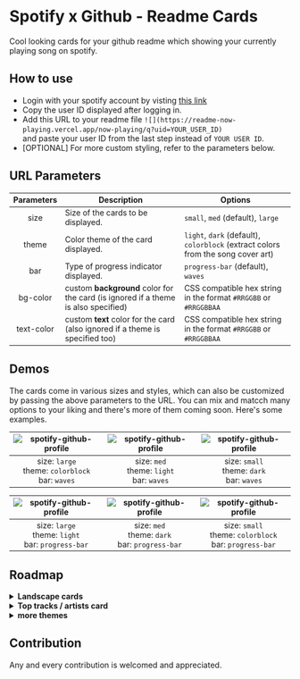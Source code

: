 # Spotify x Github - Readme Cards

Cool looking cards for your github readme which showing your currently playing song on spotify.

## How to use

* Login with your spotify account by visting [this link](https://readme-now-playing.vercel.app/)
* Copy the user ID displayed after logging in.
* Add this URL to your readme file `![](https://readme-now-playing.vercel.app/now-playing/q?uid=YOUR_USER_ID)` \
  and paste your user ID from the last step instead of `YOUR USER ID`.
* [OPTIONAL] For more custom styling, refer to the parameters below.

## URL Parameters

| Parameters | Description                                                                        | Options                                                                          |
|:----------:|------------------------------------------------------------------------------------|----------------------------------------------------------------------------------|
|    size    | Size of the cards to be displayed.                                                 | `small`, `med` (default), `large`                                                |
|    theme   | Color theme of the card displayed.                                                 | `light`, `dark` (default), `colorblock` (extract colors from the song cover art) |
|     bar    | Type of progress indicator displayed.                                              | `progress-bar` (default), `waves`                                                |
|  bg-color  | custom **background** color for the card (is ignored if a theme is also specified) | CSS compatible hex string in the format `#RRGGBB` or `#RRGGBBAA`                 |
| text-color | custom **text** color for the card (also ignored if a theme is specified too)      | CSS compatible hex string in the format `#RRGGBB` or `#RRGGBBAA`                 |

## Demos

The cards come in various sizes and styles, which can also be customized by passing the above parameters to the URL. You can mix and matcch many options to your liking and there's more of them coming soon. Here's some examples.

<!-- ### Waves -->

|![spotify-github-profile](https://readme-now-playing.vercel.app/now-playing/q?uid=bwygdf3k5na8cdy8ek3ofoteq&size=large&theme=colorblock&bar=waves)|![spotify-github-profile](https://readme-now-playing.vercel.app/now-playing/q?uid=bwygdf3k5na8cdy8ek3ofoteq&size=med&theme=light&bar=waves)|![spotify-github-profile](https://readme-now-playing.vercel.app/now-playing/q?uid=bwygdf3k5na8cdy8ek3ofoteq&size=small&theme=dark&bar=waves)|
|:---:|:---:|:---:|
|size: `large`<br />theme: `colorblock`<br />bar: `waves`|size: `med`<br />theme: `light`<br />bar: `waves`|size: `small`<br />theme: `dark`<br />bar: `waves`|

<!-- ### Progress Indicator -->

|![spotify-github-profile](https://readme-now-playing.vercel.app/now-playing/q?uid=bwygdf3k5na8cdy8ek3ofoteq&size=large&theme=light&bar=waves)|![spotify-github-profile](https://readme-now-playing.vercel.app/now-playing/q?uid=bwygdf3k5na8cdy8ek3ofoteq&size=med&theme=dark&bar=waves)|![spotify-github-profile](https://readme-now-playing.vercel.app/now-playing/q?uid=bwygdf3k5na8cdy8ek3ofoteq&size=small&theme=colorblock)|
|:---:|:---:|:---:|
|size: `large`<br />theme: `light`<br />bar: `progress-bar`|size: `med`<br />theme: `dark`<br />bar: `progress-bar`|size: `small`<br />theme: `colorblock`<br />bar: `progress-bar`|

## Roadmap

<details>
  <summary><b>Landscape cards</b></summary>
  
  The portrait oriented cards tend to occupy a lot of vertical space, so having one of them at the end or in the middle of your profile readme would look kinda wierd.
  so besides not having to left/right align the cards against some other content for space, horizontal cards make much more sense in terms of using the space better.
  This is an example SVG implementation of such layout, will implement the daynamic data fetching soon and then this can be used.
  <br />
  ![spotify-github-profile](docs/card_landscape_large.svg)
</details>

<details>
  <summary><b>Top tracks / artists card</b></summary>
  
  an separate endpoint (`/top`) for cards showing a list of a user's top artist (at `/top/artsits`) or top tracks (`/top/tracks`).

  will create a design on figma and an svg implementation of it before setting up dynamic data and the corresponding endpoints.
</details>

<details>
  <summary><b>more themes</b></summary>
  
  more themes for card backgrounds besides the ones available now (dark, light and colorblock)

* **gradient**

    extracts the dominant colors from the album cover art, but instead of a flat color fill, the background will have a gradient fill, between the extracted color and black (as the `gradient-dark` theme) or between the extracted color and white (as `gradient-light`)
* **blurred covert art background**

    having the blurred version of the cover art as the card background. Again, could have a black or white tints on top of the blur (for text legibility) and call them `blur-dark` or `blur-light` themes.

</details>

<!-- ![spotify-github-profile](https://readme-now-playing.vercel.app/now-playing/q?uid=bwygdf3k5na8cdy8ek3ofoteq&size=small&background=dark&test=true) -->
<!-- ![spotify-github-profile](https://now-playing.15adityagaikwad.repl.co/now-playing/q?uid=bwygdf3k5na8cdy8ek3ofoteq&size=small&background=dark) -->

<!-- ![spotify-github-profil](https://now-playing.15adityagaikwad.repl.co/now-playing/q?uid=bwygdf3k5na8cdy8ek3ofoteq&size=small) -->
<!-- ![testing svg rendering in github markdown](docs/card_small.svg) -->

## Contribution

Any and every contribution is welcomed and appreciated.
